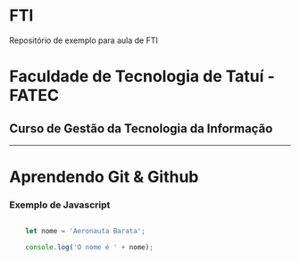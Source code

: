 # FTI
Repositório de exemplo para aula de FTI

# Faculdade de Tecnologia de Tatuí - FATEC

## Curso de Gestão da Tecnologia da Informação 

---

# Aprendendo Git & Github

### Exemplo de Javascript
```javascript

    let nome = 'Aeronauta Barata';

    console.log('O nome é ' + nome);
```
